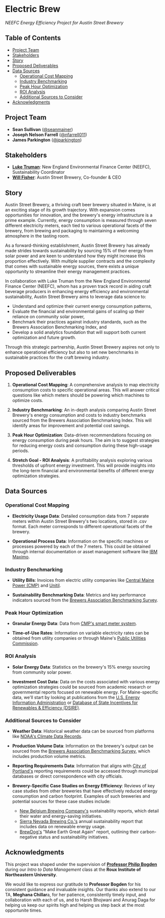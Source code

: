 <!-- omit in toc -->
# Electric Brew
*NEEFC Energy Efficiency Project for Austin Street Brewery*

<!-- omit in toc -->
## Table of Contents

- [Project Team](#project-team)
- [Stakeholders](#stakeholders)
- [Story](#story)
- [Proposed Deliverables](#proposed-deliverables)
- [Data Sources](#data-sources)
  - [Operational Cost Mapping](#operational-cost-mapping)
  - [Industry Benchmarking](#industry-benchmarking)
  - [Peak Hour Optimization](#peak-hour-optimization)
  - [ROI Analysis](#roi-analysis)
  - [Additional Sources to Consider](#additional-sources-to-consider)
- [Acknowledgments](#acknowledgments)

## Project Team
- **Sean Sullivan** ([@seanmainer](https://github.com/seanmainer))
- **Joseph Nelson Farrell** ([@nfarrell011](https://github.com/nfarrell011))
- **James Parkington** ([@jparkington](https://github.com/jparkington))

## Stakeholders
- [**Luke Truman**](https://neefc.org/our-team/): New England Environmental Finance Center (NEEFC), Sustainability Coordinator
- [**Will Fisher**](https://www.austinstreetbrewery.com/about): Austin Street Brewery, Co-founder & CEO

## Story
Austin Street Brewery, a thriving craft beer brewery situated in Maine, is at an exciting stage of its growth trajectory. With expansion comes opportunities for innovation, and the brewery's energy infrastructure is a prime example. Currently, energy consumption is measured through seven different electricity meters, each tied to various operational facets of the brewery, from brewing and packaging to maintaining a welcoming atmosphere in the tasting room.

As a forward-thinking establishment, Austin Street Brewery has already made strides towards sustainability by sourcing 15% of their energy from solar power and are keen to understand how they might increase this proportion effectively. With multiple supplier contracts and the complexity that comes with sustainable energy sources, there exists a unique opportunity to streamline their energy management practices.

In collaboration with Luke Truman from the New England Environmental Finance Center (NEEFC), whom has a proven track record in aiding craft beverage producers in enhancing energy efficiency and environmental sustainability, Austin Street Brewery aims to leverage data science to:
- Understand and optimize their current energy consumption patterns,
- Evaluate the financial and environmental gains of scaling up their reliance on community solar power,
- Benchmark their practices against industry standards, such as the Brewers Association Benchmarking Index, and
- Develop a solid analytics foundation that will support both current optimization and future growth.

Through this strategic partnership, Austin Street Brewery aspires not only to enhance operational efficiency but also to set new benchmarks in sustainable practices for the craft brewing industry.

## Proposed Deliverables
1. **Operational Cost Mapping**: A comprehensive analysis to map electricity consumption costs to specific operational areas. This will answer critical questions like which meters should be powering which machines to optimize costs.

2. **Industry Benchmarking**: An in-depth analysis comparing Austin Street Brewery's energy consumption and costs to industry benchmarks sourced from the Brewers Association Benchmarking Index. This will identify areas for improvement and potential cost savings.

3. **Peak Hour Optimization**: Data-driven recommendations focusing on energy consumption during peak hours. The aim is to suggest strategies for reducing energy costs and consumption during these high-usage periods.

4. **Stretch Goal - ROI Analysis**: A profitability analysis exploring various thresholds of upfront energy investment. This will provide insights into the long-term financial and environmental benefits of different energy optimization strategies.

## Data Sources

### Operational Cost Mapping
- **Electricity Usage Data**: Detailed consumption data from 7 separate meters within Austin Street Brewery's two locations, stored in .csv format. Each meter corresponds to different operational facets of the brewery.
  
- **Operational Process Data**: Information on the specific machines or processes powered by each of the 7 meters. This could be obtained through internal documentation or asset management software like [IBM Maximo](https://www.ibm.com/products/maximo).

### Industry Benchmarking
- **Utility Bills**: Invoices from electric utility companies like [Central Maine Power (CMP)](https://www.cmpco.com/) and [Unitil](https://unitil.com/).
  
- **Sustainability Benchmarking Data**: Metrics and key performance indicators sourced from the [Brewers Association Benchmarking Survey](https://www.brewersassociation.org/).

### Peak Hour Optimization
- **Granular Energy Data**: Data from [CMP's smart meter system](https://www.cmpco.com/).
  
- **Time-of-Use Rates**: Information on variable electricity rates can be obtained from utility companies or through Maine's [Public Utilities Commission](https://www.maine.gov/mpuc/).

### ROI Analysis
- **Solar Energy Data**: Statistics on the brewery's 15% energy sourcing from community solar power.
  
- **Investment Cost Data**: Data on the costs associated with various energy optimization strategies could be sourced from academic research or governmental reports focused on renewable energy. For Maine-specific data, we'll start by looking at publications from the [U.S. Energy Information Administration](https://www.eia.gov/) or [Database of State Incentives for Renewables & Efficiency (DSIRE)](https://www.dsireusa.org/).

### Additional Sources to Consider
- **Weather Data**: Historical weather data can be sourced from platforms like [NOAA's Climate Data Records](https://www.ncei.noaa.gov/products/climate-data-records).
  
- **Production Volume Data**: Information on the brewery's output can be sourced from the [Brewers Association Benchmarking Survey](https://www.brewersassociation.org/), which includes production volume metrics.

- **Reporting Requirements Data**: Information that aligns with [City of Portland's](https://www.portlandmaine.gov/) reporting requirements could be accessed through municipal databases or direct correspondence with city officials.

- **Brewery-Specific Case Studies on Energy Efficiency**: Reviews of key case studies from other breweries that have effectively reduced energy consumption and carbon footprint. Examples of such breweries and potential sources for these case studies include:
  - [New Belgium Brewing Company's](https://www.newbelgium.com/company/mission/climate/) sustainability reports, which detail their water and energy-saving initiatives.
  - [Sierra Nevada Brewing Co.'s](https://sierranevada.com/sustainability/) annual sustainability report that includes data on renewable energy usage.
  - [BrewDog's](https://www.brewdog.com/uk/tomorrow) "Make Earth Great Again" report, outlining their carbon-negative status and sustainability initiatives.

## Acknowledgments

This project was shaped under the supervision of [**Professor Philip Bogden**](https://www.khoury.northeastern.edu/people/philip-bogden/) during our *Intro to Data Management* class at the **Roux Institute of Northeastern University**. 

We would like to express our gratitude to **Professor Bogden** for his consistent guidance and invaluable insights. Our thanks also extend to our TA, **Meghana Chillar**a, for her patience, consistently timely input, and collaboration with each of us, and to Harsh Bhojwani and Anurag Daga for helping us keep our spirits high and helping us step back at the most opportunite times.